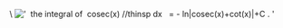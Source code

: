 \\
!['  the integral of  cosec(x) //thinsp dx   = - ln|cosec(x)+cot(x)|+C . '](../dictionary/equation_images/3881.1..png)
